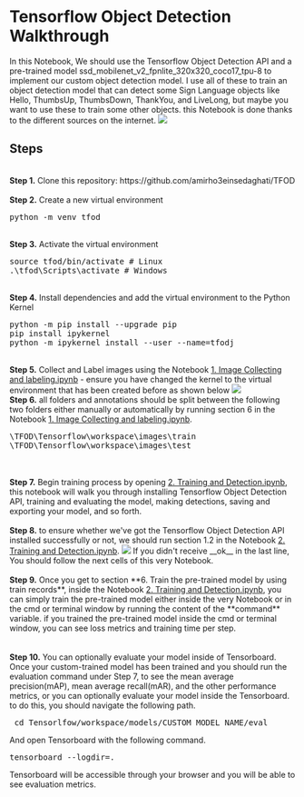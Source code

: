 # Tensorflow Object Detection Walkthrough
<p>In this Notebook, We should use the Tensorflow Object Detection API and a pre-trained model ssd_mobilenet_v2_fpnlite_320x320_coco17_tpu-8 to implement our custom object detection model. I use all of these to train an object detection model that can detect some Sign Language objects like Hello, ThumbsUp, ThumbsDown, ThankYou, and LiveLong, but maybe you want to use these to train some other objects.
this Notebook is done thanks to the different sources on the internet.
<img src="[![1.jpg](https://i.postimg.cc/8crWt592/1.jpg)](https://postimg.cc/N2B50ggD)">

## Steps
<br />
<b>Step 1.</b> Clone this repository: https://github.com/amirho3einsedaghati/TFOD
<br/><br/>
<b>Step 2.</b> Create a new virtual environment 
<pre>
python -m venv tfod
</pre> 
<br/>
<b>Step 3.</b> Activate the virtual environment
<pre>
source tfod/bin/activate # Linux
.\tfod\Scripts\activate # Windows 
</pre>
<br/>
<b>Step 4.</b> Install dependencies and add the virtual environment to the Python Kernel
<pre>
python -m pip install --upgrade pip
pip install ipykernel
python -m ipykernel install --user --name=tfodj
</pre>
<br/>
<b>Step 5.</b> Collect and Label images using the Notebook <a href="https://github.com/amirho3einsedaghati/TFOD/blob/master/1.%20Image%20Collecting%20and%20labeling.ipynb">1. Image Collecting and labeling.ipynb</a> - ensure you have changed the kernel to the virtual environment that has been created before as shown below
<img src="https://photos.google.com/photo/AF1QipM7FMPcdN4tD-N9470dA2FVf1TltWcUDqaE8AEf"> 
<br/>
<b>Step 6.</b> all folders and annotations should be split between the following two folders either manually or automatically by running section 6 in the Notebook <a href="https://github.com/amirho3einsedaghati/TFOD/blob/master/1.%20Image%20Collecting%20and%20labeling.ipynb">1. Image Collecting and labeling.ipynb</a>.
<pre>
\TFOD\Tensorflow\workspace\images\train
\TFOD\Tensorflow\workspace\images\test
</pre>
<br/><br/>
<b>Step 7.</b> Begin training process by opening <a href="https://github.com/amirho3einsedaghati/TFOD/blob/master/2.%20Training%20and%20Detection.ipynb">2. Training and Detection.ipynb</a>, this notebook will walk you through installing Tensorflow Object Detection API, training and evaluating the model, making detections, saving and exporting your model, and so forth. 
<br /><br/>
<b>Step 8.</b> to ensure whether we've got the Tensorflow Object Detection API installed successfully or not, we should run section 1.2 in the Notebook <a href="https://github.com/amirho3einsedaghati/TFOD/blob/master/2.%20Training%20and%20Detection.ipynb">2. Training and Detection.ipynb</a>.
<img src="https://photos.google.com/photo/AF1QipMqjXTWZ4zjO6tvfroICn-K1wDsRMM5bDX57xlO">
If you didn't receive __ok__ in the last line, You should follow the next cells of this very Notebook.
<br /> <br/>
<b>Step 9.</b> Once you get to section **6. Train the pre-trained model by using train records**, inside the Notebook <a href="https://github.com/amirho3einsedaghati/TFOD/blob/master/2.%20Training%20and%20Detection.ipynb">2. Training and Detection.ipynb</a>, you can simply train the pre-trained model either inside the very Notebook or in the cmd or terminal window by running the content of the **command** variable.
if you trained the pre-trained model inside the cmd or terminal window, you can see loss metrics and training time per step. 
<br /> <br/>
<br />
<b>Step 10.</b> You can optionally evaluate your model inside of Tensorboard. Once your custom-trained model has been trained and you should run the evaluation command under Step 7, to see the mean average precision(mAP), mean average recall(mAR), and the other performance metrics, or you can optionally evaluate your model inside the Tensorboard. to do this, you should navigate the following path. 
<pre> cd Tensorlfow/workspace/models/CUSTOM_MODEL_NAME/eval</pre> 
And open Tensorboard with the following command.
<pre>tensorboard --logdir=. </pre>
Tensorboard will be accessible through your browser and you will be able to see evaluation metrics.
<br />